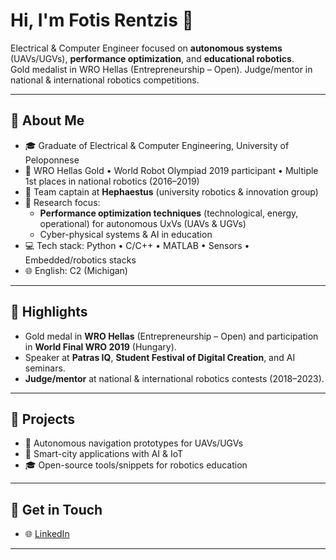 # Hi, I'm Fotis Rentzis 👋

Electrical & Computer Engineer focused on **autonomous systems** (UAVs/UGVs), **performance optimization**, and **educational robotics**.  
Gold medalist in WRO Hellas (Entrepreneurship – Open). Judge/mentor in national & international robotics competitions.

---

## 🔹 About Me
- 🎓 Graduate of Electrical & Computer Engineering, University of Peloponnese  
- 🏅 WRO Hellas Gold • World Robot Olympiad 2019 participant • Multiple 1st places in national robotics (2016–2019)  
- 🤝 Team captain at **Hephaestus** (university robotics & innovation group)  
- 🧠 Research focus:  
  - **Performance optimization techniques** (technological, energy, operational) for autonomous UxVs (UAVs & UGVs)  
  - Cyber-physical systems & AI in education  
- 💻 Tech stack: Python • C/C++ • MATLAB • Sensors • Embedded/robotics stacks  
- 🌐 English: C2 (Michigan)

---

## 🔹 Highlights
- Gold medal in **WRO Hellas** (Entrepreneurship – Open) and participation in **World Final WRO 2019** (Hungary).  
- Speaker at **Patras IQ**, **Student Festival of Digital Creation**, and AI seminars.  
- **Judge/mentor** at national & international robotics contests (2018–2023).  

---

## 🔹 Projects
- 🤖 Autonomous navigation prototypes for UAVs/UGVs  
- 🌆 Smart-city applications with AI & IoT  
- 🎓 Open-source tools/snippets for robotics education  

---

## 🔹 Get in Touch
- 🌐 [LinkedIn](https://www.linkedin.com) <!-- βάλε το δικό σου προφίλ εδώ -->

---
